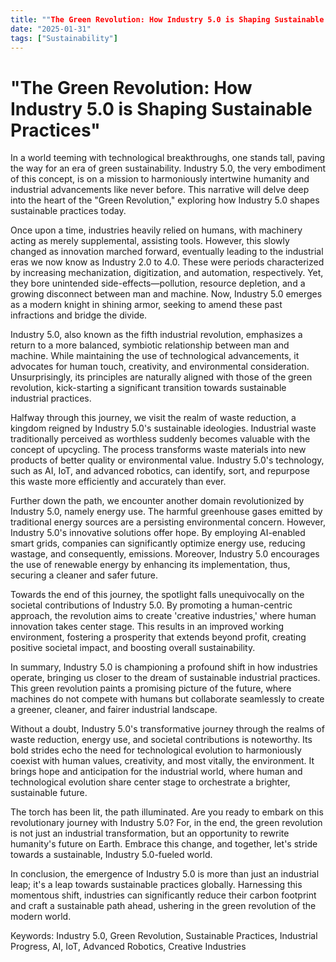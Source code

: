 ```yaml
---
title: ""The Green Revolution: How Industry 5.0 is Shaping Sustainable Practices""
date: "2025-01-31"
tags: ["Sustainability"]
---
```


# "The Green Revolution: How Industry 5.0 is Shaping Sustainable Practices"

In a world teeming with technological breakthroughs, one stands tall, paving the way for an era of green sustainability. Industry 5.0, the very embodiment of this concept, is on a mission to harmoniously intertwine humanity and industrial advancements like never before. This narrative will delve deep into the heart of the "Green Revolution," exploring how Industry 5.0 shapes sustainable practices today.

Once upon a time, industries heavily relied on humans, with machinery acting as merely supplemental, assisting tools. However, this slowly changed as innovation marched forward, eventually leading to the industrial eras we now know as Industry 2.0 to 4.0. These were periods characterized by increasing mechanization, digitization, and automation, respectively. Yet, they bore unintended side-effects—pollution, resource depletion, and a growing disconnect between man and machine. Now, Industry 5.0 emerges as a modern knight in shining armor, seeking to amend these past infractions and bridge the divide.

Industry 5.0, also known as the fifth industrial revolution, emphasizes a return to a more balanced, symbiotic relationship between man and machine. While maintaining the use of technological advancements, it advocates for human touch, creativity, and environmental consideration. Unsurprisingly, its principles are naturally aligned with those of the green revolution, kick-starting a significant transition towards sustainable industrial practices.

Halfway through this journey, we visit the realm of waste reduction, a kingdom reigned by Industry 5.0's sustainable ideologies. Industrial waste traditionally perceived as worthless suddenly becomes valuable with the concept of upcycling. The process transforms waste materials into new products of better quality or environmental value. Industry 5.0's technology, such as AI, IoT, and advanced robotics, can identify, sort, and repurpose this waste more efficiently and accurately than ever.

Further down the path, we encounter another domain revolutionized by Industry 5.0, namely energy use. The harmful greenhouse gases emitted by traditional energy sources are a persisting environmental concern. However, Industry 5.0's innovative solutions offer hope. By employing AI-enabled smart grids, companies can significantly optimize energy use, reducing wastage, and consequently, emissions. Moreover, Industry 5.0 encourages the use of renewable energy by enhancing its implementation, thus, securing a cleaner and safer future.

Towards the end of this journey, the spotlight falls unequivocally on the societal contributions of Industry 5.0. By promoting a human-centric approach, the revolution aims to create 'creative industries,' where human innovation takes center stage. This results in an improved working environment, fostering a prosperity that extends beyond profit, creating positive societal impact, and boosting overall sustainability.

In summary, Industry 5.0 is championing a profound shift in how industries operate, bringing us closer to the dream of sustainable industrial practices. This green revolution paints a promising picture of the future, where machines do not compete with humans but collaborate seamlessly to create a greener, cleaner, and fairer industrial landscape.

Without a doubt, Industry 5.0's transformative journey through the realms of waste reduction, energy use, and societal contributions is noteworthy. Its bold strides echo the need for technological evolution to harmoniously coexist with human values, creativity, and most vitally, the environment. It brings hope and anticipation for the industrial world, where human and technological evolution share center stage to orchestrate a brighter, sustainable future.

The torch has been lit, the path illuminated. Are you ready to embark on this revolutionary journey with Industry 5.0? For, in the end, the green revolution is not just an industrial transformation, but an opportunity to rewrite humanity's future on Earth. Embrace this change, and together, let's stride towards a sustainable, Industry 5.0-fueled world.

In conclusion, the emergence of Industry 5.0 is more than just an industrial leap; it's a leap towards sustainable practices globally. Harnessing this momentous shift, industries can significantly reduce their carbon footprint and craft a sustainable path ahead, ushering in the green revolution of the modern world.

Keywords: Industry 5.0, Green Revolution, Sustainable Practices, Industrial Progress, AI, IoT, Advanced Robotics, Creative Industries
